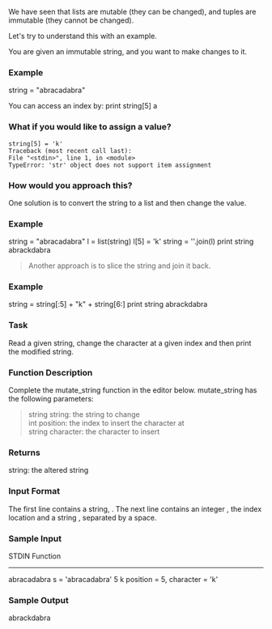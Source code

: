 We have seen that lists are mutable (they can be changed), and tuples are immutable (they cannot be changed).

Let's try to understand this with an example.

You are given an immutable string, and you want to make changes to it.

### Example

string = "abracadabra"

You can access an index by:
print string[5]
a

### What if you would like to assign a value?

```string[5] = 'k'```<br/>
```Traceback (most recent call last):```<br/>
```File "<stdin>", line 1, in <module>```<br/>
```TypeError: 'str' object does not support item assignment```

### How would you approach this?

One solution is to convert the string to a list and then change the value.

### Example

string = "abracadabra"
l = list(string)
l[5] = 'k'
string = ''.join(l)
print string
abrackdabra

> Another approach is to slice the string and join it back.

### Example

string = string[:5] + "k" + string[6:]
print string
abrackdabra

### Task
Read a given string, change the character at a given index and then print the modified string.

### Function Description
Complete the mutate_string function in the editor below.
mutate_string has the following parameters:

> string string: the string to change <br/>
> int position: the index to insert the character at <br/>
> string character: the character to insert

### Returns
string: the altered string

### Input Format

The first line contains a string, .
The next line contains an integer , the index location and a string , separated by a space.

### Sample Input

STDIN           Function
-----           --------
abracadabra     s = 'abracadabra'
5 k             position = 5, character = 'k' 

### Sample Output
abrackdabra